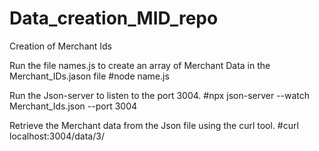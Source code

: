 # Data_creation_MID_repo
Creation of Merchant Ids

Run the file names.js to create an array of Merchant Data in the Merchant_IDs.jason file
#node name.js

Run the Json-server to listen to the port 3004.
#npx json-server --watch Merchant_Ids.json --port 3004

Retrieve the Merchant data from the Json file using the curl tool.
#curl localhost:3004/data/3/
